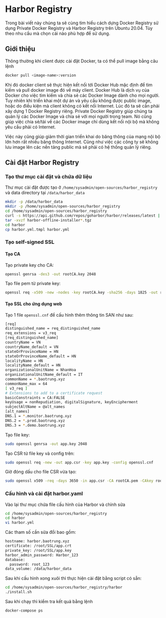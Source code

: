 # Harbor Registry

Trong bài viết này chúng ta sẽ cùng tìm hiểu cách dựng Docker Registry sử dụng Private Docker Registry và Harbor Registry trên Ubuntu 20.04. Tùy theo nhu cầu mà chọn cái nào phù hợp để sử dụng.

## Giới thiệu

Thông thường khi client được cài đặt Docker, ta có thể pull image bằng câu lệnh

```sh
docker pull <image-name>:version
```

Khi đó docker client sẽ thực hiện kết nối tới Docker Hub mặc định để tìm kiếm và pull docker image đó về máy client. Docker Hub là dịch vụ của Docker cho việc tìm kiếm và chia sẻ các Docker Image dành cho mọi người. Tuy nhiên khi triển khai một dự án và yêu cầu không được public image, hoặc do điều kiện mà client không có kết nối Internet. Lúc đó ta sẽ cần phải xây dựng 1 Docker Registry riêng. Private Docker Registry giúp chúng ta quản lý các Docker Image và chia sẻ với mọi người trong team. Nó cũng giúp việc chia sẻ/tải về các Docker image chỉ dùng kết nối nội bộ mà không yêu cầu phải có Internet.

Việc này cũng giúp giảm thời gian triển khai do băng thông của mạng nội bộ lớn hơn rất nhiều băng thông Internet. Cũng như việc các công ty sẽ không lưu image lên các nền tảng public mà sẽ phải có hệ thống quản lý riêng.

## Cài đặt Harbor Registry

### Tạo thư mục cài đặt và chứa dữ liệu

Thư mục cài đặt được tạo ở ```/home/sysadmin/open-sources/harbor_registry``` và data directory tại ```/data/harbor_data```

```sh
mkdir -p /data/harbor_data
mkdir -p /home/sysadmin/open-sources/harbor_registry
cd /home/sysadmin/open-sources/harbor_registry
curl -s https://api.github.com/repos/goharbor/harbor/releases/latest | grep browser_download_url | cut -d '"' -f 4 | grep '\.tgz$' | wget -i -
tar -xvzf harbor-offline-installer*.tgz
cd harbor
cp harbor.yml.tmpl harbor.yml
```

### Tạo self-signed SSL

#### Tạo CA

Tạo private key cho CA:

```sh
openssl genrsa -des3 -out rootCA.key 2048
```

Tạo file pem từ private key:

```sh
openssl req -x509 -new -nodes -key rootCA.key -sha256 -days 1825 -out rootCA.pem
```

#### Tạo SSL cho ứng dụng web

Tạo 1 file ```openssl.cnf``` để cấu hình thêm thông tin SAN như sau:

```sh
[req]
distinguished_name = req_distinguished_name
req_extensions = v3_req
[req_distinguished_name]
countryName = VN
countryName_default = VN
stateOrProvinceName = HN
stateOrProvinceName_default = HN
localityName = HN
localityName_default = HN
organizationalUnitName = NhanHoa
organizationalUnitName_default = IT
commonName = *.baotrung.xyz
commonName_max = 64
[ v3_req ]
# Extensions to add to a certificate request
basicConstraints = CA:FALSE
keyUsage = nonRepudiation, digitalSignature, keyEncipherment
subjectAltName = @alt_names
[alt_names]
DNS.1 = *.monitor.baotrung.xyz
DNS.2 = *.prod.baotrung.xyz
DNS.3 = *.demo.baotrung.xyz
```

Tạo file key:

```sh
sudo openssl genrsa -out app.key 2048
```

Tạo CSR từ file key và config trên:

```sh
sudo openssl req -new -out app.csr -key app.key -config openssl.cnf
```

Giờ đóng dấu cho file CSR vừa tạo:

```sh
sudo openssl x509 -req -days 3650 -in app.csr -CA rootCA.pem -CAkey rootCA.key -CAcreateserial -out app.crt -extensions v3_req -extfile openssl.cnf
```

### Cấu hình và cài đặt harbor.yaml

Vào lại thư mục chứa file cấu hình của Harbor và chỉnh sửa

```sh
cd /home/sysadmin/open-sources/harbor_registry
cd harbor 
vi harbor.yml
```

Các tham số cần sửa đổi bao gồm:

```sh
hostname: harbor.baotrung.xyz
certificate: /root/SSL/app.crt
private_key: /root/SSL/app.key
harbor_admin_password: Harbor_123
database:
  password: root_123
data_volume: /data/harbor_data
```

Sau khi cấu hình xong xuôi thì thực hiện cài đặt bằng script có sẵn:

```sh
cd /home/sysadmin/open-sources/harbor_registry/harbor
./install.sh
```

Sau khi chạy thì kiểm tra kết quả bằng lệnh

```sh
docker-compose ps
```